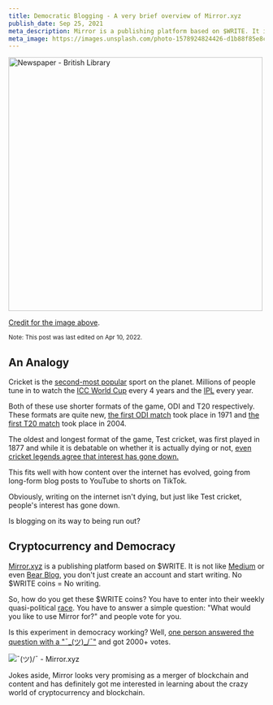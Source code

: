 ```yaml
---
title: Democratic Blogging - A very brief overview of Mirror.xyz
publish_date: Sep 25, 2021
meta_description: Mirror is a publishing platform based on $WRITE. It is not like Medium or even Bear Blog, you don't just create an account and start writing. No $WRITE coins = No writing.
meta_image: https://images.unsplash.com/photo-1578924824426-d1b88f85e8ce?ixid=MnwxMjA3fDB8MHxwaG90by1wYWdlfHx8fGVufDB8fHx8&ixlib=rb-1.2.1&auto=format&fit=crop&w=655&q=80
---
```


<img src="https://images.unsplash.com/photo-1578924824426-d1b88f85e8ce?ixid=MnwxMjA3fDB8MHxwaG90by1wYWdlfHx8fGVufDB8fHx8&ixlib=rb-1.2.1&auto=format&fit=crop&w=655&q=80" alt="Newspaper - British Library" height="500px">

[Credit for the image above](https://unsplash.com/photos/KGtLNrljpyY).

<small>Note: This post was last edited on Apr 10, 2022.</small>

## An Analogy

Cricket is the [second-most popular](https://www.worldatlas.com/articles/what-are-the-most-popular-sports-in-the-world.html) sport on the planet. Millions of people tune in to watch the [ICC World Cup](https://www.cricketworldcup.com/) every 4 years and the [IPL](https://www.iplt20.com/) every year.

Both of these use shorter formats of the game, ODI and T20 respectively. These formats are quite new, [the first ODI match](http://static.espncricinfo.com/db/STATS/ODIS/MISC/COMPLETE_LIST.html) took place in 1971 and [the first T20 match](https://stats.espncricinfo.com/ci/content/records/335433.html) took place in 2004.

The oldest and longest format of the game, Test cricket, was first played in 1877 and while it is debatable on whether it is actually dying or not, [even cricket legends agree that interest has gone down.](https://en.100mbsports.com/cant-disagree-that-peoples-interest-has-gone-down-but-no-way-is-test-cricket-dying-michael-holding-eng/)

This fits well with how content over the internet has evolved, going from long-form blog posts to YouTube to shorts on TikTok.

Obviously, writing on the internet isn't dying, but just like Test cricket, people's interest has gone down.

Is blogging on its way to being run out?

## Cryptocurrency and Democracy

[Mirror.xyz](https://mirror.xyz) is a publishing platform based on $WRITE. It is not like [Medium](https://medium.com) or even [Bear Blog](https://bearblog.dev), you don't just create an account and start writing. No $WRITE coins = No writing.

So, how do you get these $WRITE coins? You have to enter into their weekly quasi-political [race](https://mirror.xyz/race). You have to answer a simple question: "What would you like to use Mirror for?" and people vote for you.

Is this experiment in democracy working? Well, [one person answered the question with a "¯\_(ツ)\_/¯"](https://mirror.xyz/race?candidate=jzstern) and got 2000+ votes.

![¯_(ツ)_/¯ - Mirror.xyz](https://lh3.googleusercontent.com/fife/AAWUweUkshT2WJXXnzikuLjXG0VZuQyYSNi3H8UfJUYS5L42npwLZThtUUs7L7ua5nwXd27VVLMDjbMh1yq3Vc9L9F9YRiWlfqnhIeGSh_RRZIts1jZnrPX-XsAGxNHKsfXg_tzgmZVsM9OHKe96C4NKuVc2dlXMm2ZCbrOzSybFDv1hYQ251TeHjHeeWSbaPwGeUjOQBWWn-e7jmaNr-9U2pffNn5WK892-shqBtYCjcQwVZdy8L4U4VQFFbHyyxSb-z8Hz2GQHMx4InZWT-ntnD4-V_-i0eO5_a3S43UJvL26C_N3qvCE8UCMDTKdCjJYkLLcr9ARxfpZRV-vvs1zgkw7TPuRjGBSxl9CBuIAv6T6nEL7bxJXw1QEFNS2NHNXqwbZ1eOzlFxmp9oF8AGxaHsb5Up48rLAkBMa7w8mKtEBDTESSqZiq6_3msuCTKShH_f7uCczvZwYtDle5ttdAAUSTSmeuYUJ33NNGC0aZ2Mc6-IszVll9cOB9x_FP5xLSYPmOyw0Pb-BE6uEYNDdeuzk6cYvp8bAIAVKld3_zkJziO8iH-yZyXfjQgpMA5lH1JqlNQkKMf61HbK8QxgNW1aJPkekciMcWZgBXrIDjQu2ylxGnPd2MvS20CtegF9i0802M3qnNHBeq4t0b9YDHKxiVG_RjI75H_NkH_wCDrah4-jNFErcdjZpX9pQbnsoRoDy06DXPkcGDHDHOAuZbhljRdODJ19lytew=w2880-h1414-ft)

Jokes aside, Mirror looks very promising as a merger of blockchain and content and has definitely got me interested in learning about the crazy world of cryptocurrency and blockchain.
